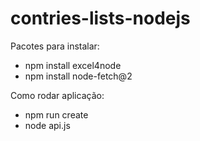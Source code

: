# contries-lists-nodejs
 
Pacotes para instalar:

- npm install excel4node
- npm install node-fetch@2

Como rodar aplicação:
- npm run create
- node api.js